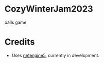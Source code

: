 # CozyWinterJam2023

balls game

# Credits
- Uses [netengine5](https://github.com/Iseeicy/netengine5.git), currently in development.
